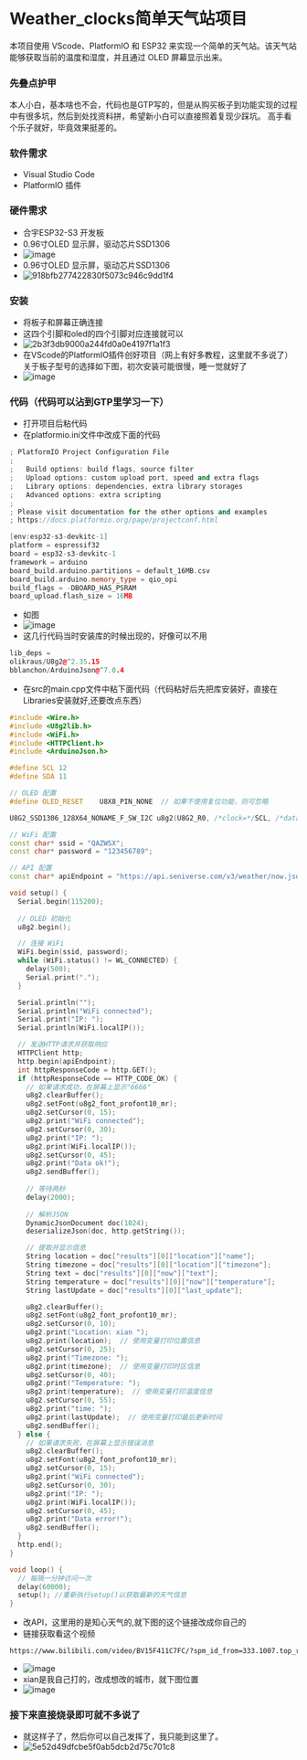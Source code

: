 # Weather_clocks简单天气站项目
本项目使用 VScode、PlatformIO 和 ESP32 来实现一个简单的天气站。该天气站能够获取当前的温度和湿度，并且通过 OLED 屏幕显示出来。
### 先叠点护甲
本人小白，基本啥也不会，代码也是GTP写的，但是从购买板子到功能实现的过程中有很多坑，然后到处找资料拼，希望新小白可以直接照着复现少踩坑。
高手看个乐子就好，毕竟效果挺差的。

### 软件需求

- Visual Studio Code
- PlatformIO 插件

### 硬件需求

- 合宇ESP32-S3 开发板
- 0.96寸OLED 显示屏，驱动芯片SSD1306
- ![image](https://github.com/3081241653/Weather_clocks/assets/151439821/1ca52686-ff87-4e69-a863-24de54222bef)
- 0.96寸OLED 显示屏，驱动芯片SSD1306
- ![918bfb277422830f5073c946c9dd1f4](https://github.com/3081241653/Weather_clocks/assets/151439821/c0f5af27-ec98-4174-8be8-4f6f4d5f96bf)


### 安装
- 将板子和屏幕正确连接
- 这四个引脚和oled的四个引脚对应连接就可以
- ![2b3f3db9000a244fd0a0e4197f1a1f3](https://github.com/3081241653/Weather_clocks/assets/151439821/4118b695-5107-4c44-965d-17b422291abc)
- 在VScode的PlatformIO插件创好项目（网上有好多教程，这里就不多说了）关于板子型号的选择如下图，初次安装可能很慢，睡一觉就好了
- ![image](https://github.com/3081241653/Weather_clocks/assets/151439821/671498fb-96e7-4188-a55e-dfc4c47b3a35)

### 代码（代码可以沾到GTP里学习一下）
- 打开项目后粘代码
- 在platformio.ini文件中改成下面的代码
```cpp
; PlatformIO Project Configuration File
;
;   Build options: build flags, source filter
;   Upload options: custom upload port, speed and extra flags
;   Library options: dependencies, extra library storages
;   Advanced options: extra scripting
;
; Please visit documentation for the other options and examples
; https://docs.platformio.org/page/projectconf.html

[env:esp32-s3-devkitc-1]
platform = espressif32
board = esp32-s3-devkitc-1
framework = arduino
board_build.arduino.partitions = default_16MB.csv
board_build.arduino.memory_type = qio_opi
build_flags = -DBOARD_HAS_PSRAM
board_upload.flash_size = 16MB
```
- 如图
- ![image](https://github.com/3081241653/Weather_clocks/assets/151439821/c341c0ae-6d96-48ce-9eb3-609dacdededf)
- 这几行代码当时安装库的时候出现的，好像可以不用
```cpp
lib_deps = 
olikraus/U8g2@^2.35.15
bblanchon/ArduinoJson@^7.0.4
```
- 在src的main.cpp文件中粘下面代码（代码粘好后先把库安装好，直接在Libraries安装就好,还要改点东西）
```cpp
#include <Wire.h>
#include <U8g2lib.h>
#include <WiFi.h>
#include <HTTPClient.h>
#include <ArduinoJson.h>

#define SCL 12
#define SDA 11

// OLED 配置
#define OLED_RESET    U8X8_PIN_NONE  // 如果不使用复位功能，则可忽略

U8G2_SSD1306_128X64_NONAME_F_SW_I2C u8g2(U8G2_R0, /*clock=*/SCL, /*data=*/SDA, /*reset=*/OLED_RESET);

// WiFi 配置
const char* ssid = "QAZWSX";
const char* password = "123456789";

// API 配置
const char* apiEndpoint = "https://api.seniverse.com/v3/weather/now.json?key=SD4mEkAb4tN5rggbB&location=xian&language=zh-Hans&unit=c";

void setup() {
  Serial.begin(115200);
  
  // OLED 初始化
  u8g2.begin();

  // 连接 WiFi
  WiFi.begin(ssid, password);
  while (WiFi.status() != WL_CONNECTED) {
    delay(500);
    Serial.print(".");
  }

  Serial.println("");
  Serial.println("WiFi connected");
  Serial.print("IP: ");
  Serial.println(WiFi.localIP());

  // 发送HTTP请求并获取响应
  HTTPClient http;
  http.begin(apiEndpoint);
  int httpResponseCode = http.GET();
  if (httpResponseCode == HTTP_CODE_OK) {
    // 如果请求成功，在屏幕上显示"6666"
    u8g2.clearBuffer();
    u8g2.setFont(u8g2_font_profont10_mr);
    u8g2.setCursor(0, 15);
    u8g2.print("WiFi connected");
    u8g2.setCursor(0, 30);
    u8g2.print("IP: ");
    u8g2.print(WiFi.localIP());
    u8g2.setCursor(0, 45);
    u8g2.print("Data ok!");
    u8g2.sendBuffer();
    
    // 等待两秒
    delay(2000);
    
    // 解析JSON
    DynamicJsonDocument doc(1024);
    deserializeJson(doc, http.getString());

    // 提取并显示信息
    String location = doc["results"][0]["location"]["name"];
    String timezone = doc["results"][0]["location"]["timezone"];
    String text = doc["results"][0]["now"]["text"];
    String temperature = doc["results"][0]["now"]["temperature"];
    String lastUpdate = doc["results"][0]["last_update"];

    u8g2.clearBuffer();
    u8g2.setFont(u8g2_font_profont10_mr);
    u8g2.setCursor(0, 10);
    u8g2.print("Location: xian ");
    u8g2.print(location);  // 使用变量打印位置信息
    u8g2.setCursor(0, 25);
    u8g2.print("Timezone: ");
    u8g2.print(timezone);  // 使用变量打印时区信息
    u8g2.setCursor(0, 40);
    u8g2.print("Temperature: ");
    u8g2.print(temperature);  // 使用变量打印温度信息
    u8g2.setCursor(0, 55);
    u8g2.print("time: ");
    u8g2.print(lastUpdate);  // 使用变量打印最后更新时间
    u8g2.sendBuffer();
  } else {
    // 如果请求失败，在屏幕上显示错误消息
    u8g2.clearBuffer();
    u8g2.setFont(u8g2_font_profont10_mr);
    u8g2.setCursor(0, 15);
    u8g2.print("WiFi connected");
    u8g2.setCursor(0, 30);
    u8g2.print("IP: ");
    u8g2.print(WiFi.localIP());
    u8g2.setCursor(0, 45);
    u8g2.print("Data error!");
    u8g2.sendBuffer();
  }
  http.end();
}

void loop() {
  // 每隔一分钟访问一次
  delay(60000);
  setup(); //重新执行setup()以获取最新的天气信息
}
```
- 改API，这里用的是知心天气的,就下图的这个链接改成你自己的
- 链接获取看这个视频
```bash
https://www.bilibili.com/video/BV15F411C7FC/?spm_id_from=333.1007.top_right_bar_window_history.content.click&vd_source=882b605c11c8488ef603578d67a454ce
```
- ![image](https://github.com/3081241653/Weather_clocks/assets/151439821/864639a8-525e-4459-bc40-2765e6d92f93)
- xian是我自己打的，改成想改的城市，就下图位置
- ![image](https://github.com/3081241653/Weather_clocks/assets/151439821/b9b227bc-0082-422f-9e60-0d44549e5ca7)
### 接下来直接烧录即可就不多说了
- 就这样子了，然后你可以自己发挥了，我只能到这里了。
- ![5e52d49dfcbe5f0ab5dcb2d75c701c8](https://github.com/3081241653/Weather_clocks/assets/151439821/b6d69559-cd8a-41e9-b27f-9a69bb1e998e)





